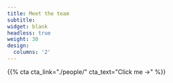 ```yaml
---
title: Meet the team
subtitle:
widget: blank
headless: true
weight: 30
design:
  columns: '2'
---
```


{{% cta cta_link="./people/" cta_text="Click me →" %}}
